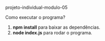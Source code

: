 projeto-individual-modulo-05


Como executar  o programa?

1. **npm install** para baixar as dependências. <br/>
2.  **node index.js** para rodar o programa.
